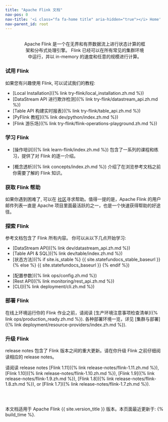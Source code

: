 ```yaml
---
title: "Apache Flink 文档"
nav-pos: 0
nav-title: '<i class="fa fa-home title" aria-hidden="true"></i> Home'
nav-parent_id: root
---
```

<!--
Licensed to the Apache Software Foundation (ASF) under one
or more contributor license agreements.  See the NOTICE file
distributed with this work for additional information
regarding copyright ownership.  The ASF licenses this file
to you under the Apache License, Version 2.0 (the
"License"); you may not use this file except in compliance
with the License.  You may obtain a copy of the License at

  http://www.apache.org/licenses/LICENSE-2.0

Unless required by applicable law or agreed to in writing,
software distributed under the License is distributed on an
"AS IS" BASIS, WITHOUT WARRANTIES OR CONDITIONS OF ANY
KIND, either express or implied.  See the License for the
specific language governing permissions and limitations
under the License.
-->

<p style="margin: 30px 60px 0 60px;text-align: center" markdown="1">
Apache Flink 是一个在无界和有界数据流上进行状态计算的框架和分布式处理引擎。 Flink 已经可以在所有常见的集群环境中运行，并以 in-memory 的速度和任意的规模进行计算。
</p>

<div class="row">
<div class="col-sm-6" markdown="1">

### 试用 Flink

如果您有兴趣使用 Flink, 可以试试我们的教程:

* [Local Installation]({% link try-flink/local_installation.zh.md %})
* [DataStream API 进行欺诈检测]({% link try-flink/datastream_api.zh.md %})
* [Table API 构建实时报表]({% link try-flink/table_api.zh.md %})
* [PyFlink 教程]({% link dev/python/index.zh.md %})
* [Flink 游乐场]({% link try-flink/flink-operations-playground.zh.md %})

### 学习 Flink

* [操作培训]({% link learn-flink/index.zh.md %}) 包含了一系列的课程和练习，提供了对 Flink 的逐一介绍。

* [概念透析]({% link concepts/index.zh.md %}) 介绍了在浏览参考文档之前你需要了解的 Flink 知识。

### 获取 Flink 帮助

如果你遇到困难了, 可以在 [社区](https://flink.apache.org/zh/community.html)寻求帮助。值得一提的是，Apache Flink 的用户邮件列表一直是 Apache 项目里面最活跃的之一，也是一个快速获得帮助的好途径。

</div>
<div class="col-sm-6" markdown="1">

### 探索 Flink

参考文档包含了 Flink 所有内容。 你可以从以下几点开始学习:

<div class="row">
<div class="col-sm-6" markdown="1">

* [DataStream API]({% link dev/datastream_api.zh.md %})
* [Table API &amp; SQL]({% link dev/table/index.zh.md %})
* [状态方法]({% if site.is_stable %} {{ site.statefundocs_stable_baseurl }} {% else %} {{ site.statefundocs_baseurl }} {% endif %})

</div>
<div class="col-sm-6" markdown="1">

* [配置参数]({% link ops/config.zh.md %})
* [Rest API]({% link monitoring/rest_api.zh.md %})
* [CLI]({% link deployment/cli.zh.md %})

</div>
</div>

### 部署 Flink

在线上环境运行你的 Flink 作业之前，请阅读 [生产环境注意事项检查清单]({% link ops/production_ready.zh.md %}). 各种部署环境一览，详见 [集群与部署]({% link deployment/resource-providers/index.zh.md %}). 

### 升级 Flink

release notes 包含了 Flink 版本之间的重大更新。请在你升级 Flink 之前仔细阅读相应的 release notes。

请阅读 release notes [Flink 1.11]({% link release-notes/flink-1.11.zh.md %}), [Flink 1.10]({% link release-notes/flink-1.10.zh.md %}), [Flink 1.9]({% link release-notes/flink-1.9.zh.md %}), [Flink 1.8]({% link release-notes/flink-1.8.zh.md %}), or [Flink 1.7]({% link release-notes/flink-1.7.zh.md %}).

</div>
</div>

<div style="margin: 40px 0 0 0; position: relative; top: 20px;">
<p>
本文档适用于 Apache Flink {{ site.version_title }} 版本。本页面最近更新于: {% build_time %}.
</p>
</div>

